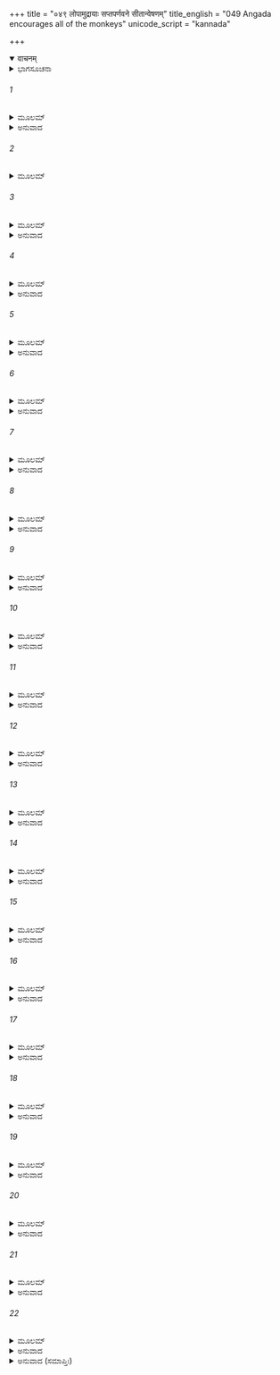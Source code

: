 +++
title = "०४९ लोपामुद्रायाः सप्तपर्णवने सीतान्वेषणम्"
title_english = "049 Angada encourages all of the monkeys"
unicode_script = "kannada"

+++
<details open><summary>वाचनम्</summary>

<div class="audioEmbed"  caption="श्रीराम-हरिसीताराममूर्ति-घनपाठिभ्यां वचनम्" src="https://archive.org/download/Ramayana-recitation-Sriram-harisItArAmamUrti-Ghanapaati-v2/Kanda_4/Kanda_4_KSK-049-Lodhra_Saptha_Parna_Vanaanveshana.mp3"></div>
</details>



<details><summary>ಭಾಗಸೂಚನಾ</summary>

ಅಂಗದ ಮತ್ತು ಗಂಧಮಾದನನು ಆಶ್ವಾಸನೆ ಕೊಟ್ಟಾಗ ವಾನರರು ಪುನಃ ಉತ್ಸಾಹಪೂರ್ವಕ ಅನ್ವೇಷಣ ಕಾರ್ಯದಲ್ಲಿ ಪ್ರವೃತ್ತರಾದುದು
</details>

###### 1


<details><summary>ಮೂಲಮ್</summary>

ಅಥಾಂಗದಸ್ತದಾ ಸರ್ವಾನ್ ವಾನರಾನಿದಮಬ್ರವೀತ್ ।  
ಪರಿಶ್ರಾಂತೋ ಮಹಾಪ್ರಾಜ್ಞಃ ಸಮಾಶ್ವಾಸ್ಯ ಶನೈರ್ವಚಃ ॥
</details>

<details><summary>ಅನುವಾದ</summary>

ಅನಂತರ ಪರಿಶ್ರಮದಿಂದ ಬಳಲಿದ ಮಹಾಬುದ್ಧಿವಂತ ಅಂಗದನು ಸಮಸ್ತ ವಾನರರಿಗೆ ಆಶ್ವಾಸನೆ ಕೊಡುತ್ತಾ ನಿಧಾನವಾಗಿ ಈ ಪ್ರಕಾರ ಹೇಳತೊಡಗಿದನು.॥1॥
</details>

###### 2


<details><summary>ಮೂಲಮ್</summary>

ವನಾನಿ ಗಿರಯೋ ನದ್ಯೋ ದುರ್ಗಾಣಿ ಗಹನಾನಿ ಚ ।  
ದರೀ ಗಿರಿಗುಹಾಶ್ಚೈವ ವಿಚಿತಾಃ ಸರ್ವಮಂತತಃ ॥
</details>

###### 3


<details><summary>ಮೂಲಮ್</summary>

ತತ್ರ ತತ್ರ ಸಹಾಸ್ಮಾಭಿರ್ಜಾನಕೀ ನ ಚ ದೃಶ್ಯತೇ ।  
ತಥಾ ರಕ್ಷೋಪಹರ್ತಾ ಚ ಸೀತಾಯಾಶ್ಚೈವ ದುಷ್ಕೃತೀ ॥
</details>

<details><summary>ಅನುವಾದ</summary>

ನಾವು ವನ, ಪರ್ವತ, ನದಿಗಳು, ದುರ್ಗಮಸ್ಥಾನ, ದಟ್ಟಅರಣ್ಯ, ಕಂದಕ, ಗುಹೆ ಹೀಗೆ ಎಲ್ಲೆಡೆ ಪ್ರವೇಶಿಸಿ ಚೆನ್ನಾಗಿ ನೋಡಿಬಿಟ್ಟೆವು. ಆದರೆ ಆ ಸ್ಥಾನಗಳಲ್ಲಿ ನಮಗೆ ಜಾನಕಿಯ ದರ್ಶನವಾಗಲಿಲ್ಲ ಮತ್ತು ಅವಳನ್ನು ಅಪಹರಣ ಮಾಡಿದ ಆ ಪಾಪೀ ರಾಕ್ಷಸನೂ ಸಿಗಲಿಲ್ಲ.॥2-3॥
</details>

###### 4


<details><summary>ಮೂಲಮ್</summary>

ಕಾಲಶ್ಚ ನೋ ಮಹಾನ್ ಯಾತಃ ಸುಗ್ರೀವಶ್ಚೋಗ್ರಶಾಸನಃ ।  
ತಸ್ಮಾದ್ಭವಂತಃ ಸಹಿತಾ ವಿಚಿನ್ವಂತು ಸಮಂತತಃ ॥
</details>

<details><summary>ಅನುವಾದ</summary>

ನಮ್ಮ ಹೆಚ್ಚು ಸಮಯವೂ ಕಳೆದುಹೋಯಿತು. ರಾಜಾ ಸುಗ್ರೀವನ ಶಾಸನವೂ ಬಹಳ ಭಯಂಕರವಾಗಿದೆ. ಆದ್ದರಿಂದ ನಾವೆಲ್ಲರೂ ಸೇರಿ ಪುನಃ ಎಲ್ಲೆಡೆ ಸೀತೆಯನ್ನು ಹುಡುಕಲು ಪ್ರಾರಂಭಿಸುವಾ.॥4॥
</details>

###### 5


<details><summary>ಮೂಲಮ್</summary>

ವಿಹಾಯ ತಂದ್ರೀಂ ಶೋಕಂ ಚ ನಿದ್ರಾಂ ಚೈವ ಸಮುತ್ಥಿತಾಮ್ ।  
ವಿಚಿನುಧ್ವಂ ತಥಾ ಸೀತಾಂ ಪಶ್ಯಾಮೋ ಜನಕಾತ್ಮಜಾಮ್ ॥
</details>

<details><summary>ಅನುವಾದ</summary>

ಆಲಸ್ಯ, ಶೋಕ ಮತ್ತು ಬಂದಿರುವ ನಿದ್ದೆಯನ್ನು ಪರಿತ್ಯಜಿಸಿ ನಮಗೆ ಜನಕ ಕುಮಾರೀ ಸೀತೆಯ ದರ್ಶನವಾಗುವಂತೆ ಹುಡುಕುವಾ.॥5॥
</details>

###### 6


<details><summary>ಮೂಲಮ್</summary>

ಅನಿರ್ವೇದಂ ಚ ದಾಕ್ಷ್ಯಂ ಚ ಮನಸಶ್ಚಾಪರಾಜಯಮ್ ।  
ಕಾರ್ಯಸಿದ್ಧಿ ಕರಾಣ್ಯಾಹುಸ್ತಸ್ಮಾದೇತದ್ ಬ್ರವೀಮ್ಯಹಮ್ ॥
</details>

<details><summary>ಅನುವಾದ</summary>

ಉತ್ಸಾಹ, ಸಾಮರ್ಥ್ಯ ಮತ್ತು ಮನಸ್ಸಿನ ಉತ್ಸಾಹವನ್ನು ಬಿಡಬಾರದು- ಇದೇ ಕಾರ್ಯವನ್ನು ಸಿದ್ಧಿಗೊಳಿಸುವಂತಹ ಸದ್ಗುಣಗಳೆಂದು ಹೇಳಲಾಗಿದೆ ; ಏಕೆಂದರೆ ನಾನು ನಿಮ್ಮಲ್ಲಿ ಈ ಮಾತನ್ನು ಹೇಳುತ್ತಿದ್ದೇನೆ.॥6॥
</details>

###### 7


<details><summary>ಮೂಲಮ್</summary>

ಅದ್ಯಾಪೀದಂ ವನಂ ದುರ್ಗಂ ವಿಚಿನ್ವಂತು ವನೌಕಸಃ ।  
ಖೇದಂ ತ್ಯಕ್ತ್ವಾಪುನಃ ಸರ್ವಂ ವನಮೇವವಿಚೀನ್ವತಾಮ್ ॥
</details>

<details><summary>ಅನುವಾದ</summary>

ಇಂದೇ ಎಲ್ಲ ವಾನರರು ಖೇದವನ್ನು ಬಿಟ್ಟು ಈ ದುರ್ಗಮ ವನದಲ್ಲಿ ಹುಡುಕಲು ಪ್ರಾರಂಭಿಸುವಾ ಹಾಗೂ ಇಡೀ ವನವನ್ನು ಜಾಲಾಡಿಸಿಬಿಡಬೇಕು.॥7॥
</details>

###### 8


<details><summary>ಮೂಲಮ್</summary>

ಅವಶ್ಯಂ ಕುರ್ವತಾಂ ತಸ್ಯ ದೃಶ್ಯತೇ ಕರ್ಮಣಃ ಫಲಮ್ ।  
ಪರಂ ನಿರ್ವೇದಮಾಗಮ್ಯ ನಹಿ ನೋನ್ಮೀಲನಂ ಕ್ಷಮಮ್ ॥
</details>

<details><summary>ಅನುವಾದ</summary>

ಕರ್ಮದಲ್ಲಿ ತೊಡಗಿರುವ ಜನರಿಗೆ ಆ ಕರ್ಮದ ಲ ಅವಶ್ಯವಾಗಿ ಸಿಗುವುದು ನೋಡಲಾಗುತ್ತದೆ; ಆದ್ದರಿಂದ ಅತ್ಯಂತ ಖಿನ್ನರಾಗಿ ಉದ್ಯೋಗವನ್ನು ಬಿಟ್ಟು ಕುಳಿತು ಕೊಳ್ಳುವುದು ಎಂದಿಗೂ ಉಚಿತವಲ್ಲ.॥8॥
</details>

###### 9


<details><summary>ಮೂಲಮ್</summary>

ಸುಗ್ರೀವಃ ಕ್ರೋಧನೋ ರಾಜಾ ತೀಕ್ಷ್ಣದಂಡಶ್ಚ ವಾನರಾಃ ।  
ಭೇತವ್ಯಂ ತಸ್ಯ ಸತತಂ ರಾಮಸ್ಯ ಚ ಮಹಾತ್ಮನಃ ॥
</details>

<details><summary>ಅನುವಾದ</summary>

ಸುಗ್ರೀವನು ಕ್ರೋಧಿರಾಜನಾಗಿದ್ದಾನೆ. ಅವನ ಶಿಕ್ಷೆಯೂ ಬಹಳ ಕಠೋರವಾಗಿದೆ. ವಾನರರೇ! ಅವನಿಗೆ ಹಾಗೂ ಮಹಾತ್ಮಾ ಶ್ರೀರಾಮನಿಗೆ ನೀವು ಸದಾ ಹೆದರಿಕೊಂಡೇ ಇರಬೇಕು.॥9॥
</details>

###### 10


<details><summary>ಮೂಲಮ್</summary>

ಹಿತಾರ್ಥಮೇತದುಕ್ತಂ ವಃ ಕ್ರಿಯತಾಂ ಯದಿ ರೋಚತೇ ।  
ಉಚ್ಯತಾಂ ಹಿ ಕ್ಷಮಂ ಯತ್ ಯತ್ ಸರ್ವೇಷಾಮೇವ ವಾನರಾಃ ॥
</details>

<details><summary>ಅನುವಾದ</summary>

ನಿಮ್ಮೆಲ್ಲರ ಒಳಿತಿಗಾಗಿಯೇ ನಾನು ಈ ಮಾತುಗಳನ್ನು ಹೇಳಿರುವೆನು. ನಿಮಗೆ ಸರಿಕಂಡರೆ ಇದನ್ನು ಸ್ವೀಕರಿಸಿರಿ ಅಥವಾ ವಾನರರೇ! ಎಲ್ಲರಿಗೆ ಉಚಿತವಾದ ಕಾರ್ಯವನ್ನು ನೀವೇ ತಿಳಿಸಿರಿ.॥10॥
</details>

###### 11


<details><summary>ಮೂಲಮ್</summary>

ಅಂಗದಸ್ಯ ವಚಃ ಶ್ರುತ್ವಾ ವಚನಂ ಗಂಧಮಾದನಃ ।  
ಉವಾಚವ್ಯಕ್ತಯಾ ವಾಚಾ ಪಿಪಾಸಾಶ್ರಮಖಿನ್ನಯಾ ॥
</details>

<details><summary>ಅನುವಾದ</summary>

ಅಂಗದನ ಮಾತನ್ನು ಕೇಳಿ ಗಂಧಮಾದನನು ಬಾಯಾರಿಕೆ ಮತ್ತು ಬಳಲಿಕೆಯಿಂದ ಶಿಥಿಲವಾದ ವಾಣಿಯಿಂದ ಹೇಳಿದನು.॥11॥
</details>

###### 12


<details><summary>ಮೂಲಮ್</summary>

ಸದೃಶಂ ಖಲು ವೋ ವಾಕ್ಯಮಂಗದೋ ಯದುವಾಚ ಹ ।  
ಹಿತಂ ಚೈವಾನುಕೂಲಂ ಚ ಕ್ರಿಯತಾಮಸ್ಯ ಭಾಷಿತಮ್ ॥
</details>

<details><summary>ಅನುವಾದ</summary>

ವಾನರರೇ! ಯುವರಾಜ ಅಂಗದನು ಹೇಳಿದ ಮಾತು ನಿಮಗೆ ಯೋಗ್ಯ, ಹಿತಕರ ಮತ್ತು ಅನುಕೂಲವಾಗಿದೆ. ಆದ್ದರಿಂದ ನೀವೆಲ್ಲರೂ ಇವನ ಮಾತಿನಂತೆ ಕಾರ್ಯ ಮಾಡಬೇಕು.॥12॥
</details>

###### 13


<details><summary>ಮೂಲಮ್</summary>

ಪುನರ್ಮಾರ್ಗಾಮಹೇ ಶೈಲಾನ್ ಕಂದರಾಂಶ್ಚ ಶಿಲಾಂಸ್ತಥಾ ।  
ಕಾನನಾನಿ ಚ ಶೂನ್ಯಾನಿ ಗಿರಿಪ್ರಸ್ರವಣಾನಿ ಚ ॥
</details>

<details><summary>ಅನುವಾದ</summary>

ನಾವು ಪುನಃ ಪರ್ವತಗಳಲ್ಲಿ, ಕಂದಕಗಳಲ್ಲಿ, ಬಂಡೆಗಳಲ್ಲಿ, ನಿರ್ಜನ ವನಗಳಲ್ಲಿ ಮತ್ತು ಪರ್ವತೀಯ ಜಲಪಾತಗಳಲ್ಲಿ ಹುಡುಕುವಾ.॥13॥
</details>

###### 14


<details><summary>ಮೂಲಮ್</summary>

ಯಥೋದ್ದಿಷ್ಟಾನಿ ಸರ್ವಾಣಿ ಸುಗ್ರೀವೇಣ ಮಹಾತ್ಮನಾ ।  
ವಿಚಿನ್ವಂತು ವನಂ ಸರ್ವೇ ಗಿರಿದುರ್ಗಾಣಿ ಸಂಗತಾಃ ॥
</details>

<details><summary>ಅನುವಾದ</summary>

ಮಹಾತ್ಮಾ ಸುಗ್ರೀವನು ನಿರ್ದಿಷ್ಟ ಮಾಡಿದ ಎಲ್ಲ ಸ್ಥಾನಗಳಲ್ಲಿ,ವನ, ಪರ್ವತೀಯ ದುರ್ಗಮ ಪ್ರದೇಶಗಳಲ್ಲಿ ಎಲ್ಲ ವಾನರರು ಒಂದಾಗಿ ಹುಡುಕಲು ಪ್ರಾರಂಭಿಸುವಾ.॥14॥
</details>

###### 15


<details><summary>ಮೂಲಮ್</summary>

ತತಃ ಸಮುತ್ಥಾಯ ಪುನರ್ವಾನರಾಸ್ತೇ ಮಹಾಬಲಾಃ ।  
ವಿಂಧ್ಯಕಾನನಸಂಕೀರ್ಣಾಂ ವಿಚೇರುರ್ದಕ್ಷಿಣಾಂ ದಿಶಮ್ ॥
</details>

<details><summary>ಅನುವಾದ</summary>

ಇದನ್ನು ಕೇಳಿ ಆ ಮಹಾಬಲಿ ವಾನರರು ಎದ್ದು ನಿಂತು, ವಿಂಧ್ಯಪರ್ವತದ ಕಾನನಗಳಿಂದ ವ್ಯಾಪ್ತವಾದ ದಕ್ಷಿಣ ದಿಕ್ಕಿನಲ್ಲಿ ಸಂಚರಿಸತೊಡಗಿದರು.॥15॥
</details>

###### 16


<details><summary>ಮೂಲಮ್</summary>

ತೇಶಾರದಾಭ್ರ ಪ್ರತಿಮಂ ಶ್ರೀಮದ್ರಜತಪರ್ವತಮ್ ।  
ಶೃಂಗವಂತಂ ದರೀವಂತಮಧಿರುಹ್ಯ ಚ ವಾನರಾಃ ॥
</details>

<details><summary>ಅನುವಾದ</summary>

ಎದುರಿಗೆ ಶರದ್ ಋತುವಿನ ಮೋಡಗಳಂತಹ ಶೋಭಾಶಾಲೀ ರಜತ ಪರ್ವತ ಕಂಡುಬಂತು. ಅದರಲ್ಲಿ ಅನೇಕ ಶಿಖರಗಳು ಮತ್ತು ಕಂದಕಗಳಿದ್ದವು. ಆ ವಾನರರೆಲ್ಲರೂ ಅದನ್ನು ಹತ್ತಿ ಹುಡುಕಲು ತೊಡಗಿದರು.॥16॥
</details>

###### 17


<details><summary>ಮೂಲಮ್</summary>

ತತ್ರ ಲೋಧ್ರವನಂ ರಮ್ಯಂ ಸಪ್ತಪರ್ಣವನಾನಿ ಚ ।  
ವ್ಯಚಿನ್ವಂತೋ ಹರಿವರಾಃ ಸೀತಾದರ್ಶನಕಾಂಕ್ಷಿಣಃ ॥
</details>

<details><summary>ಅನುವಾದ</summary>

ಸೀತೆಯ ದರ್ಶನದ ಇಚ್ಛೆಯುಳ್ಳ ಆ ಎಲ್ಲ ವಾನರಶ್ರೇಷ್ಠರು ಅಲ್ಲಿಯ ರಮಣೀಯ ಲೋಧ್ರವನದಲ್ಲಿ ಮತ್ತು ಏಳೆಲೆಯ ಬಾಳೆಯ ಕಾಡಿನಲ್ಲಿ ಸೀತೆಯನ್ನು ಹುಡುಕತೊಡಗಿದರು.॥17॥
</details>

###### 18


<details><summary>ಮೂಲಮ್</summary>

ತಸ್ಯಾಗ್ರಮಧಿರೂಢಾಸ್ತೇ ಶ್ರಾಂತಾ ವಿಪುಲವಿಕ್ರಮಾಃ ।  
ನ ಪಶ್ಯಂತಿ ಸ್ಮ ವೈದೇಹೀಂ ರಾಮಸ್ಯ ಮಹಿಷೀಂ ಪ್ರಿಯಾಮ್ ॥
</details>

<details><summary>ಅನುವಾದ</summary>

ಆ ಪರ್ವತವನ್ನು ಹತ್ತಿದ ಆ ಮಹಾಪರಾಕ್ರಮಿ ವಾನರರು ಹುಡುಕುತ್ತಾ - ಹುಡುಕುತ್ತಾ ಬಳಲಿ ಹೋದರು; ಆದರೂ ಶ್ರೀರಾಮಚಂದ್ರನ ಪ್ರಿಯರಾಣೀ ಸೀತೆಯ ದರ್ಶನವಾಗಲಿಲ್ಲ.॥18॥
</details>

###### 19


<details><summary>ಮೂಲಮ್</summary>

ತೇ ತು ದೃಷ್ಟಿಗತಂ ಕೃತ್ವಾ ತಂ ಶೈಲಂ ಬಹುಕಂದರಮ್ ।  
ಅಧ್ಯಾರೋಹಂತ ಹರಯೋ ವೀಕ್ಷಮಾಣಾಃ ಸಮಂತತಃ ॥
</details>

<details><summary>ಅನುವಾದ</summary>

ಅನೇಕ ಕಂದಕಗಳುಳ್ಳ ಆ ಪರ್ವತವನ್ನು ಚೆನ್ನಾಗಿ ನಿರೀಕ್ಷಣ ಮಾಡಿ, ಎಲ್ಲೆಡೆ ದೃಷ್ಟಿ ಹರಿಸಿದ ಆ ವಾನರರು ಅದರಿಂದ ಕೆಳಗೆ ಇಳಿದರು.॥19॥
</details>

###### 20


<details><summary>ಮೂಲಮ್</summary>

ಅವರುಹ್ಯ ತತೋ ಭೂಮಿಂ ಶ್ರಾಂತಾ ವಿಗತಚೇತಸಃ ।  
ಸ್ಥಿ ತ್ವಾ ಮುಹೂರ್ತಂ ತತ್ರಾಥ ವೃಕ್ಷಮೂಲಮುಪಾಶ್ರಿತಾಃ ॥
</details>

<details><summary>ಅನುವಾದ</summary>

ಭೂಮಿಗೆ ಇಳಿದು ಹೆಚ್ಚು ಬಳಲಿದ್ದುದರಿಂದ ನಿಶ್ಚೇಷ್ಟಿತರಂತಾಗಿ ಎಲ್ಲ ವಾನರರು ಅಲ್ಲಿ ಒಂದು ವೃಕ್ಷದ ಬುಡಕ್ಕೆ ಹೋಗಿ ಮುಹೂರ್ತಕಾಲ ಕುಳಿತೇ ಇದ್ದರು.॥20॥
</details>

###### 21


<details><summary>ಮೂಲಮ್</summary>

ತೇ ಮುಹೂರ್ತಂ ಸಮಾಶ್ವಸ್ತಾಃ ಕಿಂಚಿದ್ಭಗ್ನಪರಿಶ್ರಮಾಃ ।  
ಪುನರೇವೋದ್ಯತಾಃ ಕೃತ್ಸ್ನಾಂ ಮಾರ್ಗಿತುಂ ದಕ್ಷಿಣಾಂ ದಿಶಮ್ ॥
</details>

<details><summary>ಅನುವಾದ</summary>

ಎರಡು ಗಳಿಗೆ ಸುಧಾರಿಸಿಕೊಂಡು ಅವರ ಬಳಲಿಕೆ ದೂರವಾದಾಗ ಅವರು ಪುನಃ ಸಂಪೂರ್ಣ ದಕ್ಷಿಣ ದಿಕ್ಕಿನಲ್ಲಿ ಹುಡುಕಲು ಮುಂದಾದರು.॥21॥
</details>

###### 22


<details><summary>ಮೂಲಮ್</summary>

ಹನುಮತ್ಪ್ರಮುಖಾಸ್ತಾವತ್ ಪ್ರಸ್ಥಿತಾಃ ಪ್ಲವಗರ್ಷಭಾಃ ।  
ವಿಂಧ್ಯಮೇವಾದಿತಃ ಕೃತ್ವಾ ವಿಚೇರುಶ್ಚ ಸಮಂತತಃ ॥
</details>

<details><summary>ಅನುವಾದ</summary>

ಹನುಮಂತನೇ ಮೊದಲಾದ ವಾನರಶ್ರೇಷ್ಠರ ಸೀತಾನ್ವೇಷಣಕ್ಕೆ ಹೊರಡುವ ಮೊದಲು ವಿಂಧ್ಯಪರ್ವತದ ಸುತ್ತಲೂ ಸಂಚರಿಸತೊಡಗಿದರು.॥22॥
</details>

<details><summary>ಅನುವಾದ (ಸಮಾಪ್ತಿಃ)</summary>

ಶ್ರೀ ವಾಲ್ಮೀಕಿವಿರಚಿತ ಆರ್ಷರಾಮಾಯಣ ಆದಿಕಾವ್ಯದ ಕಿಷ್ಕಿಂಧಾಕಾಂಡದ ನಲವತ್ತೊಂಭತ್ತನೆಯ ಸರ್ಗ ಸಂಪೂರ್ಣವಾಯಿತು.॥49॥
</details>

